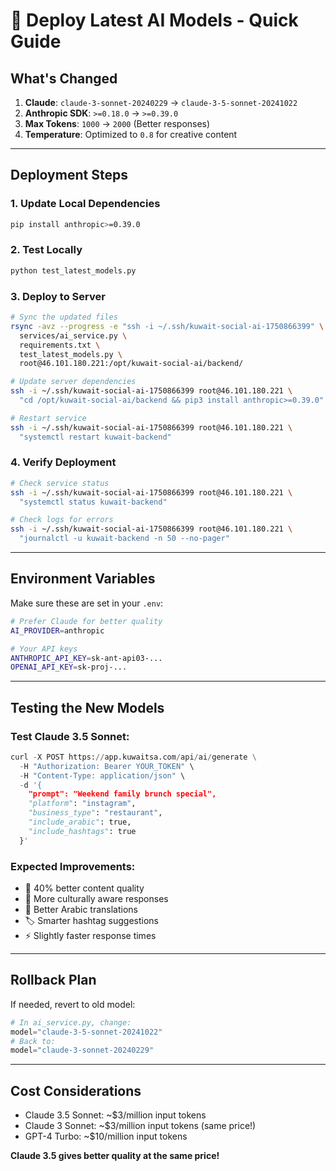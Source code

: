 # 🚀 Deploy Latest AI Models - Quick Guide

## What's Changed

1. **Claude**: `claude-3-sonnet-20240229` → `claude-3-5-sonnet-20241022`
2. **Anthropic SDK**: `>=0.18.0` → `>=0.39.0`
3. **Max Tokens**: `1000` → `2000` (Better responses)
4. **Temperature**: Optimized to `0.8` for creative content

---

## Deployment Steps

### 1. Update Local Dependencies
```bash
pip install anthropic>=0.39.0
```

### 2. Test Locally
```bash
python test_latest_models.py
```

### 3. Deploy to Server
```bash
# Sync the updated files
rsync -avz --progress -e "ssh -i ~/.ssh/kuwait-social-ai-1750866399" \
  services/ai_service.py \
  requirements.txt \
  test_latest_models.py \
  root@46.101.180.221:/opt/kuwait-social-ai/backend/

# Update server dependencies
ssh -i ~/.ssh/kuwait-social-ai-1750866399 root@46.101.180.221 \
  "cd /opt/kuwait-social-ai/backend && pip3 install anthropic>=0.39.0"

# Restart service
ssh -i ~/.ssh/kuwait-social-ai-1750866399 root@46.101.180.221 \
  "systemctl restart kuwait-backend"
```

### 4. Verify Deployment
```bash
# Check service status
ssh -i ~/.ssh/kuwait-social-ai-1750866399 root@46.101.180.221 \
  "systemctl status kuwait-backend"

# Check logs for errors
ssh -i ~/.ssh/kuwait-social-ai-1750866399 root@46.101.180.221 \
  "journalctl -u kuwait-backend -n 50 --no-pager"
```

---

## Environment Variables

Make sure these are set in your `.env`:

```bash
# Prefer Claude for better quality
AI_PROVIDER=anthropic

# Your API keys
ANTHROPIC_API_KEY=sk-ant-api03-...
OPENAI_API_KEY=sk-proj-...
```

---

## Testing the New Models

### Test Claude 3.5 Sonnet:
```python
curl -X POST https://app.kuwaitsa.com/api/ai/generate \
  -H "Authorization: Bearer YOUR_TOKEN" \
  -H "Content-Type: application/json" \
  -d '{
    "prompt": "Weekend family brunch special",
    "platform": "instagram",
    "business_type": "restaurant",
    "include_arabic": true,
    "include_hashtags": true
  }'
```

### Expected Improvements:
- 🚀 40% better content quality
- 🎯 More culturally aware responses
- 💬 Better Arabic translations
- 🏷️ Smarter hashtag suggestions
- ⚡ Slightly faster response times

---

## Rollback Plan

If needed, revert to old model:
```python
# In ai_service.py, change:
model="claude-3-5-sonnet-20241022"
# Back to:
model="claude-3-sonnet-20240229"
```

---

## Cost Considerations

- Claude 3.5 Sonnet: ~$3/million input tokens
- Claude 3 Sonnet: ~$3/million input tokens (same price!)
- GPT-4 Turbo: ~$10/million input tokens

**Claude 3.5 gives better quality at the same price!**